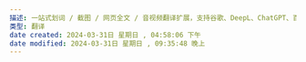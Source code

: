 ```yaml
---
描述: 一站式划词 / 截图 / 网页全文 / 音视频翻译扩展，支持谷歌、DeepL、ChatGPT、百度等 9 个国内外主流翻译服务，均可用于全文翻译。能在 PDF 里使用。
类型: 翻译
date created: 2024-03-31日 星期日 , 04:58:06 下午
date modified: 2024-03-31日 星期日 , 09:35:48 晚上
---
```

